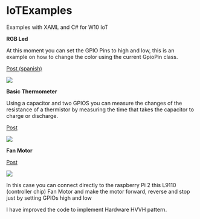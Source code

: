 # IoTExamples
Examples with XAML and C# for W10 IoT

<b>RGB Led</b>

At this moment you can set the GPIO Pins to high and low, this is an example on how to change the color using the current GpioPin class.

<a href="http://expediteapps.com/blog/usando-un-rgb-led-en-una-app-w10-iot/">Post (spanish)</a>

<img src="http://expediteapps.com/blog/wp-content/uploads/2015/05/sheet.png" />

<b>Basic Thermometer</b>

Using a capacitor and two GPIOS you can measure the changes of the resistance of a thermistor by measuring the time that takes the capacitor to charge or discharge.

<a href="http://expediteapps.com/blog/temperature-with-gpios-in-windows10iot-with-rpi2/">Post </a>

<img src="http://expediteapps.com/blog/wp-content/uploads/2015/05/thermistor.jpg" />

<b>Fan Motor</b>

<a href="http://expediteapps.com/blog/l9110-fan-motor-with-rpi2-with-windows-10-iot/">Post </a>

<img src="http://expediteapps.com/blog/wp-content/uploads/2015/05/fanmotor.jpg" />


In this case you can connect directly to the raspberry Pi 2 this L9110 (controller chip) Fan Motor and make the motor forward, reverse and stop just by setting GPIOs high and low

I have improved the code to implement Hardware HVVH pattern. 

